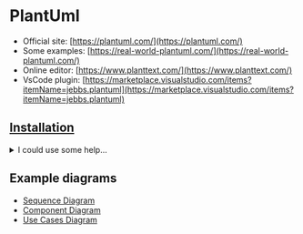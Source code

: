 # PlantUml
* Official site: [https://plantuml.com/](https://plantuml.com/)
* Some examples: [https://real-world-plantuml.com/](https://real-world-plantuml.com/)
* Online editor: [https://www.planttext.com/](https://www.planttext.com/)
* VsCode plugin: [https://marketplace.visualstudio.com/items?itemName=jebbs.plantuml](https://marketplace.visualstudio.com/items?itemName=jebbs.plantuml)
## [Installation](https://plantuml.com/starting)

<details>
<summary>I could use some help...</summary>

```bash
#linux
sudo apt-get update -y
sudo apt-get install -y graphviz
#mac
brew install graphviz
#windows
choco install plantuml
```
</details>

## Example diagrams
* [Sequence Diagram](sequence.puml)
* [Component Diagram](component.puml)
* [Use Cases Diagram](use-cases.puml)
